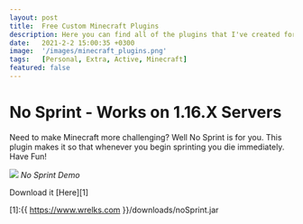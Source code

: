 ```yaml
---
layout: post
title:  Free Custom Minecraft Plugins
description: Here you can find all of the plugins that I've created for Minecraft, all completely free.
date:   2021-2-2 15:00:35 +0300
image:  '/images/minecraft_plugins.png'
tags:   [Personal, Extra, Active, Minecraft]
featured: false
---
```


# No Sprint - Works on 1.16.X Servers

Need to make Minecraft more challenging? Well No Sprint is for you. This plugin makes it so
that whenever you begin sprinting you die immediately. Have Fun!

![]({{site.baseurl}}/images/noSprint.gif)
*No Sprint Demo*

Download it [Here][1]

[1]:{{ https://www.wrelks.com }}/downloads/noSprint.jar